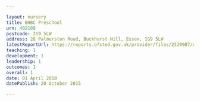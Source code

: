 ```yaml
---

layout: nursery
title: BHBC Preschool
urn: 402109
postcode: IG9 5LW
address: 28 Palmerston Road, Buckhurst Hill, Essex, IG9 5LW
latestReportUrl: https://reports.ofsted.gov.uk/provider/files/2520987/urn/402109.pdf
teaching: 1
development: 1
leadership: 1
outcomes: 1
overall: 1
date: 01 April 2018 
datePublish: 20 October 2015

---
```

